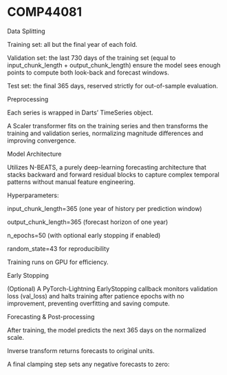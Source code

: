 # COMP44081

Data Splitting

Training set: all but the final year of each fold.

Validation set: the last 730 days of the training set (equal to input_chunk_length + output_chunk_length) ensure the model sees enough points to compute both look-back and forecast windows.

Test set: the final 365 days, reserved strictly for out-of-sample evaluation.

Preprocessing

Each series is wrapped in Darts’ TimeSeries object.

A Scaler transformer fits on the training series and then transforms the training and validation series, normalizing magnitude differences and improving convergence.

Model Architecture

Utilizes N-BEATS, a purely deep-learning forecasting architecture that stacks backward and forward residual blocks to capture complex temporal patterns without manual feature engineering.

Hyperparameters:

input_chunk_length=365 (one year of history per prediction window)

output_chunk_length=365 (forecast horizon of one year)

n_epochs=50 (with optional early stopping if enabled)

random_state=43 for reproducibility

Training runs on GPU for efficiency.

Early Stopping

(Optional) A PyTorch-Lightning EarlyStopping callback monitors validation loss (val_loss) and halts training after patience epochs with no improvement, preventing overfitting and saving compute.

Forecasting & Post-processing

After training, the model predicts the next 365 days on the normalized scale.

Inverse transform returns forecasts to original units.

A final clamping step sets any negative forecasts to zero:

